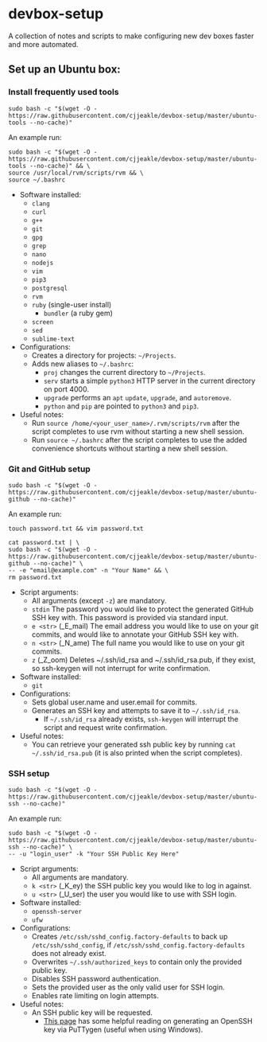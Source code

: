 # devbox-setup
A collection of notes and scripts to make configuring new dev boxes faster and more automated.

## Set up an Ubuntu box:

### Install frequently used tools
`sudo bash -c "$(wget -O - https://raw.githubusercontent.com/cjjeakle/devbox-setup/master/ubuntu-tools --no-cache)"`

An example run:

```
sudo bash -c "$(wget -O - https://raw.githubusercontent.com/cjjeakle/devbox-setup/master/ubuntu-tools --no-cache)" && \
source /usr/local/rvm/scripts/rvm && \
source ~/.bashrc
```

* Software installed:
    * `clang`
    * `curl`
    * `g++`
    * `git`
    * `gpg`
    * `grep`
    * `nano`
    * `nodejs`
    * `vim`
    * `pip3`
    * `postgresql`
    * `rvm`
    * `ruby` (single-user install)
        * `bundler` (a ruby gem)
    * `screen`
    * `sed`
    * `sublime-text`
* Configurations:
    * Creates a directory for projects: `~/Projects`.
    * Adds new aliases to `~/.bashrc`:
        * `proj` changes the current directory to `~/Projects`.
        * `serv` starts a simple `python3` HTTP server in the current directory on port 4000.
        * `upgrade` performs an `apt` `update`, `upgrade`, and `autoremove`.
        * `python` and `pip` are pointed to `python3` and `pip3`.
* Useful notes:
    * Run `source /home/<your_user_name>/.rvm/scripts/rvm` after the script completes to use rvm without starting a new shell session.
    * Run `source ~/.bashrc` after the script completes to use the added convenience shortcuts without starting a new shell session.

### Git and GitHub setup
`sudo bash -c "$(wget -O - https://raw.githubusercontent.com/cjjeakle/devbox-setup/master/ubuntu-github --no-cache)"`

An example run:

```
touch password.txt && vim password.txt

cat password.txt | \
sudo bash -c "$(wget -O - https://raw.githubusercontent.com/cjjeakle/devbox-setup/master/ubuntu-github --no-cache)" \
-- -e "email@example.com" -n "Your Name" && \
rm password.txt
```

* Script arguments:
    * All arguments (except `-z`) are mandatory.
    * `stdin` The password you would like to protect the generated GitHub SSH key with. This password is provided via standard input.
    * `e <str>` (_E_mail) The email address you would like to use on your git commits, and would like to annotate your GitHub SSH key with.
    * `n <str>` (_N_ame) The full name you would like to use on your git commits.
    * `z` (_Z_oom) Deletes ~/.ssh/id_rsa and ~/.ssh/id_rsa.pub, if they exist, so ssh-keygen will not interrupt for write confirmation.
* Software installed:
    * `git`
* Configurations:
    * Sets global user.name and user.email for commits.
    * Generates an SSH key and attempts to save it to `~/.ssh/id_rsa`.
        * If `~/.ssh/id_rsa` already exists, `ssh-keygen` will interrupt the script and request write confirmation.
* Useful notes:
    * You can retrieve your generated ssh public key by running `cat ~/.ssh/id_rsa.pub` (it is also printed when the script completes).

### SSH setup
`sudo bash -c "$(wget -O - https://raw.githubusercontent.com/cjjeakle/devbox-setup/master/ubuntu-ssh --no-cache)"`

An example run:

```
sudo bash -c "$(wget -O - https://raw.githubusercontent.com/cjjeakle/devbox-setup/master/ubuntu-ssh --no-cache)" \
-- -u "login_user" -k "Your SSH Public Key Here"
```

* Script arguments:
    * All arguments are mandatory.
    * `k <str>` (_K_ey) the SSH public key you would like to log in against.
    * `u <str>` (_U_ser) the user you would like to use with SSH login.
* Software installed:
    * `openssh-server`
    * `ufw`
* Configurations:
    * Creates `/etc/ssh/sshd_config.factory-defaults` to back up `/etc/ssh/sshd_config`, if `/etc/ssh/sshd_config.factory-defaults` does not already exist.
    * Overwrites `~/.ssh/authorized_keys` to contain only the provided public key.
    * Disables SSH password authentication.
    * Sets the provided user as the only valid user for SSH login.
    * Enables rate limiting on login attempts.
* Useful notes:
    * An SSH public key will be requested.
        * [This page](https://www.digitalocean.com/community/tutorials/how-to-create-ssh-keys-with-putty-to-connect-to-a-vps) has some helpful reading on generating an OpenSSH key via PuTTygen (useful when using Windows).
